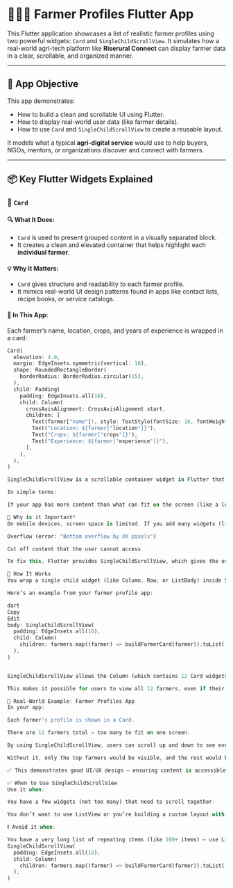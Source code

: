 # 👩🏽‍🌾 Farmer Profiles Flutter App

This Flutter application showcases a list of realistic farmer profiles using two powerful widgets: `Card` and `SingleChildScrollView`. It simulates how a real-world agri-tech platform like **Riserural Connect** can display farmer data in a clear, scrollable, and organized manner.

---

## 🎯 App Objective

This app demonstrates:

- How to build a clean and scrollable UI using Flutter.
- How to display real-world user data (like farmer details).
- How to use `Card` and `SingleChildScrollView` to create a reusable layout.

It models what a typical **agri-digital service** would use to help buyers, NGOs, mentors, or organizations discover and connect with farmers.

---

## 📦 Key Flutter Widgets Explained

### 🧾 `Card`

#### 🔍 What It Does:

- `Card` is used to present grouped content in a visually separated block.
- It creates a clean and elevated container that helps highlight each **individual farmer**.

#### 💡 Why It Matters:

- `Card` gives structure and readability to each farmer profile.
- It mimics real-world UI design patterns found in apps like contact lists, recipe books, or service catalogs.

#### 🧪 In This App:

Each farmer’s name, location, crops, and years of experience is wrapped in a card:

```dart
Card(
  elevation: 4.0,
  margin: EdgeInsets.symmetric(vertical: 18),
  shape: RoundedRectangleBorder(
    borderRadius: BorderRadius.circular(15),
  ),
  child: Padding(
    padding: EdgeInsets.all(16),
    child: Column(
      crossAxisAlignment: CrossAxisAlignment.start,
      children: [
        Text(farmer["name"]!, style: TextStyle(fontSize: 18, fontWeight: FontWeight.bold)),
        Text("Location: ${farmer["location"]}"),
        Text("Crops: ${farmer["crops"]}"),
        Text("Experience: ${farmer["experience"]}"),
      ],
    ),
  ),
)

SingleChildScrollView is a scrollable container widget in Flutter that allows only one child to be scrolled vertically (or horizontally) when the content overflows the available screen space.

In simple terms:

If your app has more content than what can fit on the screen (like a long list of widgets), wrapping it in a SingleChildScrollView lets users scroll through all the content.

🧠 Why is it Important?
On mobile devices, screen space is limited. If you add many widgets (like multiple Cards showing farmer profiles) without allowing scrolling, your UI will:

Overflow (error: "Bottom overflow by XX pixels")

Cut off content that the user cannot access

To fix this, Flutter provides SingleChildScrollView, which gives the user the ability to scroll and see everything, no matter how many items you have.

🔧 How It Works
You wrap a single child widget (like Column, Row, or ListBody) inside SingleChildScrollView. That child widget can then contain many children inside it.

Here’s an example from your farmer profile app:

dart
Copy
Edit
body: SingleChildScrollView(
  padding: EdgeInsets.all(16),
  child: Column(
    children: farmers.map((farmer) => buildFarmerCard(farmer)).toList(),
  ),
)


SingleChildScrollView allows the Column (which contains 12 Card widgets) to scroll.

This makes it possible for users to view all 12 farmers, even if their device can only show 4 or 5 at a time.

📱 Real-World Example: Farmer Profiles App
In your app:

Each farmer's profile is shown in a Card.

There are 12 farmers total — too many to fit on one screen.

By using SingleChildScrollView, users can scroll up and down to see every farmer.

Without it, only the top farmers would be visible, and the rest would be hidden or cause layout errors.

✅ This demonstrates good UI/UX design — ensuring content is accessible and readable.

✅ When to Use SingleChildScrollView
Use it when:

You have a few widgets (not too many) that need to scroll together.

You don’t want to use ListView or you’re building a custom layout with different types of widgets.

❗ Avoid it when:

You have a very long list of repeating items (like 100+ items) — use ListView.builder instead for better performance.
SingleChildScrollView(
  padding: EdgeInsets.all(16),
  child: Column(
    children: farmers.map((farmer) => buildFarmerCard(farmer)).toList(),
  ),
)
```
